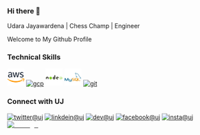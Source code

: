 ### Hi there 👋

Udara Jayawardena | Chess Champ | Engineer

Welcome to My Github Profile

<h3 align="left">Technical Skills</h3>

<p align="left">
<a href="https://aws.amazon.com" target="_blank"> <img src="https://raw.githubusercontent.com/devicons/devicon/master/icons/amazonwebservices/amazonwebservices-original-wordmark.svg" alt="aws" width="40" height="40"/></a>
<a href="https://cloud.google.com" target="_blank"> <img src="https://www.vectorlogo.zone/logos/google_cloud/google_cloud-icon.svg" alt="gcp" width="40" height="40"/></a>
<a href="https://nodejs.org" target="_blank"> <img src="https://raw.githubusercontent.com/devicons/devicon/master/icons/nodejs/nodejs-original-wordmark.svg" alt="nodejs" width="40" height="40"/></a>
<a href="https://www.mysql.com/" target="_blank"> <img src="https://raw.githubusercontent.com/devicons/devicon/master/icons/mysql/mysql-original-wordmark.svg" alt="mysql" width="40" height="40"/></a>
<a href="https://git-scm.com/" target="_blank"> <img src="https://www.vectorlogo.zone/logos/git-scm/git-scm-icon.svg" alt="git" width="40" height="40"/></a>
</p>



<h3 align="left">Connect with UJ</h3>

<p align="left">
<a href="https://twitter.com/udarajayawarde4" target="blank"><img align="center" src="https://cdn.jsdelivr.net/npm/simple-icons@3.0.1/icons/twitter.svg" alt="twitter@uj" height="30" width="40" /></a>
<a href="https://www.linkedin.com/in/udarajaywardena/" target="blank"><img align="center" src="https://cdn.jsdelivr.net/npm/simple-icons@3.0.1/icons/linkedin.svg" alt="linkdein@uj" height="30" width="40" /></a>
<a href="https://dev.to/udarajayawardena" target="blank"><img align="center" src="https://cdn.worldvectorlogo.com/logos/devto.svg" alt="dev@uj" height="30" width="40" /></a>
<a href="https://facebook.com/udarajayawardena43" target="blank"><img align="center" src="https://cdn.jsdelivr.net/npm/simple-icons@3.0.1/icons/facebook.svg" alt="facebook@uj" height="30" width="40" /></a>
<a href="https://www.instagram.com/jayawardena_udara/" target="blank"><img align="center" src="https://cdn.jsdelivr.net/npm/simple-icons@3.0.1/icons/instagram.svg" alt="insta@uj" height="30" width="40" /></a>
<a href="https://stackoverflow.com/users/10273015/udara-jaywardena" target="blank"><img align="center" src="https://cdn.jsdelivr.net/npm/simple-icons@3.0.1/icons/stackoverflow.svg" alt="stack@uj" height="30" width="40"  style="color: white" /></a>
</p>
